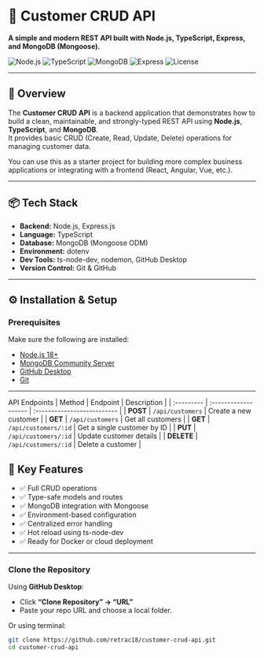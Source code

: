 # 🧾 Customer CRUD API  
**A simple and modern REST API built with Node.js, TypeScript, Express, and MongoDB (Mongoose).**

![Node.js](https://img.shields.io/badge/Node.js-18+-green?logo=node.js)
![TypeScript](https://img.shields.io/badge/TypeScript-5.x-blue?logo=typescript)
![MongoDB](https://img.shields.io/badge/MongoDB-Database-green?logo=mongodb)
![Express](https://img.shields.io/badge/Express.js-Framework-black?logo=express)
![License](https://img.shields.io/badge/license-MIT-brightgreen)

---

## 🚀 Overview
The **Customer CRUD API** is a backend application that demonstrates how to build a clean, maintainable, and strongly-typed REST API using **Node.js**, **TypeScript**, and **MongoDB**.  
It provides basic CRUD (Create, Read, Update, Delete) operations for managing customer data.

You can use this as a starter project for building more complex business applications or integrating with a frontend (React, Angular, Vue, etc.).

---

## 📦 Tech Stack
- **Backend:** Node.js, Express.js  
- **Language:** TypeScript  
- **Database:** MongoDB (Mongoose ODM)  
- **Environment:** dotenv  
- **Dev Tools:** ts-node-dev, nodemon, GitHub Desktop  
- **Version Control:** Git & GitHub  

---

## ⚙️ Installation & Setup

### Prerequisites
Make sure the following are installed:
- [Node.js 18+](https://nodejs.org)
- [MongoDB Community Server](https://www.mongodb.com/try/download/community)
- [GitHub Desktop](https://desktop.github.com/)
- [Git](https://git-scm.com/)

---

API Endpoints
| Method     | Endpoint             | Description                 |
| :--------- | :------------------- | :-------------------------- |
| **POST**   | `/api/customers`     | Create a new customer       |
| **GET**    | `/api/customers`     | Get all customers           |
| **GET**    | `/api/customers/:id` | Get a single customer by ID |
| **PUT**    | `/api/customers/:id` | Update customer details     |
| **DELETE** | `/api/customers/:id` | Delete a customer           |

## 🧠 Key Features
- ✅ Full CRUD operations
- ✅ Type-safe models and routes    
- ✅ MongoDB integration with Mongoose
- ✅ Environment-based configuration
- ✅ Centralized error handling
- ✅ Hot reload using ts-node-dev
- ✅ Ready for Docker or cloud deployment

---

### Clone the Repository
Using **GitHub Desktop**:
- Click **“Clone Repository” → “URL”**
- Paste your repo URL and choose a local folder.

Or using terminal:
```bash
git clone https://github.com/retrac18/customer-crud-api.git
cd customer-crud-api


